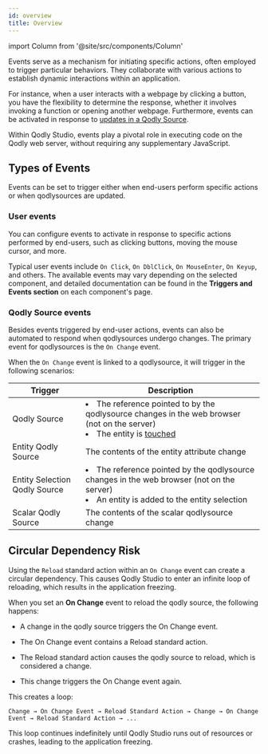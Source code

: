 ```yaml
---
id: overview
title: Overview
---
```


import Column from '@site/src/components/Column'


Events serve as a mechanism for initiating specific actions, often employed to trigger particular behaviors. They collaborate with various actions to establish dynamic interactions within an application.

For instance, when a user interacts with a webpage by clicking a button, you have the flexibility to determine the response, whether it involves invoking a function or opening another webpage. Furthermore, events can be activated in response to [updates in a Qodly Source](#qodly-sources).

Within Qodly Studio, events play a pivotal role in executing code on the Qodly web server, without requiring any supplementary JavaScript.



## Types of Events

Events can be set to trigger either when end-users perform specific actions or when qodlysources are updated.

### User events

You can configure events to activate in response to specific actions performed by end-users, such as clicking buttons, moving the mouse cursor, and more.

Typical user events include `On Click`, `On DblClick`, `On MouseEnter`, `On Keyup`, and others. The available events may vary depending on the selected component, and detailed documentation can be found in the **Triggers and Events section** on each component's page.

### Qodly Source events

Besides events triggered by end-user actions, events can also be automated to respond when qodlysources undergo changes. The primary event for qodlysources is the `On Change` event.

When the `On Change` event is linked to a qodlysource, it will trigger in the following scenarios:

|Trigger|Description|
|---|---|
|Qodly Source|<li>The reference pointed to by the qodlysource changes in the web browser (not on the server)</li><li>The entity is [touched](../../../language/EntityClass.md#touched)</li>|
|Entity Qodly Source|The contents of the entity attribute change|
|Entity Selection Qodly Source| <li>The reference pointed by the qodlysource changes in the web browser (not on the server)</li><li>An entity is added to the entity selection</li>|
|Scalar Qodly Source|The contents of the scalar qodlysource change|

## Circular Dependency Risk

Using the `Reload` standard action within an `On Change` event can create a circular dependency. This causes Qodly Studio to enter an infinite loop of reloading, which results in the application freezing.

When you set an **On Change** event to reload the qodly source, the following happens:

- A change in the qodly source triggers the On Change event.

- The On Change event contains a Reload standard action.

- The Reload standard action causes the qodly source to reload, which is considered a change.

- This change triggers the On Change event again.

This creates a loop:

    Change → On Change Event → Reload Standard Action → Change → On Change Event → Reload Standard Action → ...

This loop continues indefinitely until Qodly Studio runs out of resources or crashes, leading to the application freezing.

